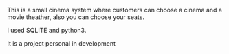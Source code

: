 This is a small cinema system where customers can choose a cinema and a movie theather, also you can choose your seats.

I used SQLITE and python3.

It is a project personal in development
